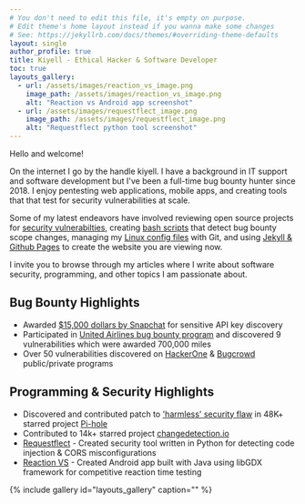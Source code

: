 ```yaml
---
# You don't need to edit this file, it's empty on purpose.
# Edit theme's home layout instead if you wanna make some changes
# See: https://jekyllrb.com/docs/themes/#overriding-theme-defaults
layout: single
author_profile: true
title: Kiyell - Ethical Hacker & Software Developer
toc: true
layouts_gallery:
  - url: /assets/images/reaction_vs_image.png
    image_path: /assets/images/reaction_vs_image.png
    alt: "Reaction vs Android app screenshot"
  - url: /assets/images/requestflect_image.png
    image_path: /assets/images/requestflect_image.png
    alt: "Requestflect python tool screenshot"
---
```


Hello and welcome!

On the internet I go by the handle kiyell. I have a background in IT support and software development but I've been a full-time bug bounty hunter since 2018. I enjoy pentesting web applications, mobile apps, and creating tools that that test for security vulnerabilities at scale. 

Some of my latest endeavors have involved reviewing open source projects for [security vulnerabilties](/The-Harmless-Pihole-Bug/), creating [bash scripts](https://github.com/kiyell/h1scripts) that detect bug bounty scope changes, managing my [Linux config files](https://github.com/kiyell/dotfiles) with Git, and using [Jekyll & Github Pages](https://github.com/kiyell/kiyell.github.io) to create the website you are viewing now.

I invite you to browse through my articles where I write about software security, programming, and other topics I am passionate about.


## Bug Bounty Highlights
- Awarded [$15,000 dollars by Snapchat](https://hackerone.com/reports/911606) for sensitive API key discovery
- Participated in [United Airlines bug bounty program](https://www.united.com/ual/en/us/fly/contact/vdppolicy.html) and discovered 9 vulnerabilities which were awarded 700,000 miles
- Over 50 vulnerabilities discovered on [HackerOne](https://hackerone.com/kiyell) & [Bugcrowd](https://bugcrowd.com/kiyell) public/private programs

## Programming & Security Highlights
- Discovered and contributed patch to ['harmless' security flaw](/The-Harmless-Pihole-Bug/) in 48K+ starred project [Pi-hole](https://github.com/pi-hole/pi-hole)
- Contributed to 14k+ starred project [changedetection.io](https://github.com/dgtlmoon/changedetection.io)
- [Requestflect](https://github.com/kiyell/requestflect) - Created security tool written in Python for detecting code injection & CORS misconfigurations
- [Reaction VS](https://github.com/kiyell/Reaction-VS) - Created Android app built with Java using libGDX framework for competitive reaction time testing

{% include gallery id="layouts_gallery" caption="" %}

